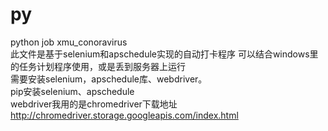 # py
python job
xmu_conoravirus  
此文件是基于selenium和apschedule实现的自动打卡程序  可以结合windows里的任务计划程序使用，或是丢到服务器上运行  
需要安装selenium，apschedule库、webdriver。  
pip安装selenium、apschedule  
webdriver我用的是chromedriver下载地址 http://chromedriver.storage.googleapis.com/index.html

